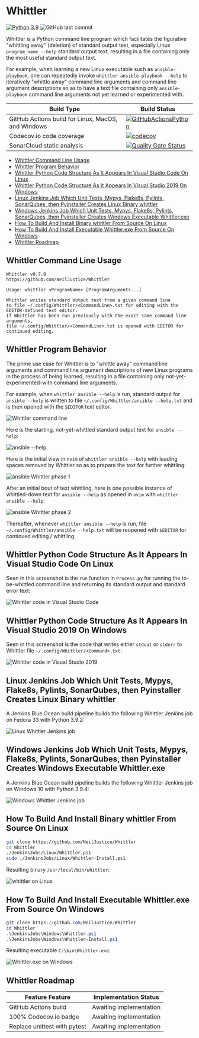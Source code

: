 # Whittler

[![Python 3.9](https://img.shields.io/badge/python-3.9-blue.svg)](https://www.python.org/downloads/release/python-390/) ![GitHub last commit](https://img.shields.io/github/last-commit/NeilJustice/GitHubActionsPython)

Whittler is a Python command line program which facilitates the figurative "whittling away" (deletion) of standard output text, especially Linux `program_name --help` standard output text, resulting in a file containing only the most useful standard output text.

For example, when learning a new Linux executable such as `ansible-playbook`, one can repeatedly invoke `whittler ansible-playbook --help` to iteratively "whittle away" command line arguments and command line argument descriptions so as to have a text file containing only `ansible-playbook` command line arguments not yet learned or experimented with.

|Build Type|Build Status|
|----------|------------|
|GitHub Actions build for Linux, MacOS, and Windows|[![GitHubActionsPython](https://github.com/NeilJustice/GitHubActionsPython/actions/workflows/build.yml/badge.svg)](https://github.com/NeilJustice/GitHubActionsPython/actions/workflows/build.yml)|
|Codecov.io code coverage|[![codecov](https://codecov.io/gh/NeilJustice/GitHubActionsPython/branch/main/graph/badge.svg?token=g9qpHBaepU)](https://codecov.io/gh/NeilJustice/GitHubActionsPython)|
|SonarCloud static analysis|[![Quality Gate Status](https://sonarcloud.io/api/project_badges/measure?project=NeilJustice_GitHubActionsPython&metric=alert_status)](https://sonarcloud.io/dashboard?id=NeilJustice_GitHubActionsPython)|

* [Whittler Command Line Usage](#whittler-command-line-usage)
* [Whittler Program Behavior](#whittler-program-behavior)
* [Whittler Python Code Structure As It Appears In Visual Studio Code On Linux](#whittler-python-code-structure-as-it-appears-in-visual-studio-code-on-linux)
* [Whittler Python Code Structure As It Appears In Visual Studio 2019 On Windows](#whittler-python-code-structure-as-it-appears-in-visual-studio-2019-on-windows)
* [Linux Jenkins Job Which Unit Tests, Mypys, Flake8s, Pylints, SonarQubes, then Pyinstaller Creates Linux Binary whittler](#linux-jenkins-job-which-unit-tests-mypys-flake8s-pylints-sonarqubes-then-pyinstaller-creates-linux-binary-whittler)
* [Windows Jenkins Job Which Unit Tests, Mypys, Flake8s, Pylints, SonarQubes, then Pyinstaller Creates Windows Executable Whittler.exe](#windows-jenkins-job-which-unit-tests-mypys-flake8s-pylints-sonarqubes-then-pyinstaller-creates-windows-executable-whittler.exe)
* [How To Build And Install Binary whittler From Source On Linux](#how-to-build-and-install-binary-whittler-from-source-on-linux)
* [How To Build And Install Executable Whittler.exe From Source On Windows](#how-to-build-and-install-executable-whittlerexe-from-source-on-windows)
* [Whittler Roadmap](#roadmap)

## Whittler Command Line Usage

```text
Whittler v0.7.0
https://github.com/NeilJustice/Whittler

Usage: whittler <ProgramName> [ProgramArguments...]

Whittler writes standard output text from a given command line
to file ~/.config/Whittler/<CommandLine>.txt for editing with the EDITOR-defined text editor.
If Whittler has been run previously with the exact same command line arguments,
file ~/.config/Whittler/<CommandLine>.txt is opened with EDITOR for continued editing.
```

## Whittler Program Behavior

The prime use case for Whittler is to "whittle away" command line arguments and command line argument descriptions of new Linux programs in the process of being learned, resulting in a file containing only not-yet-experimented-with command line arguments.

For example, when `whittler ansible --help` is run, standard output for `ansible --help` is written to file `~/.config/Whittler/ansible --help.txt` and is then opened with the `$EDITOR` text editor.

![Whittler command line](Screenshots/Linux/WhittlerCommandLine.png)

Here is the starting, not-yet-whittled standard output text for `ansible --help`:

![ansible --help](Screenshots/Linux/AnsibleHelp.png)

Here is the initial view in `nvim` of `whittler ansible --help` with leading spaces removed by Whittler so as to prepare the text for further whittling:

![ansible Whittler phase 1](Screenshots/Linux/AnsibleWhittlerPhase1.png)

After an initial bout of text whittling, here is one possible instance of whittled-down text for `ansible --help` as opened in `nvim` with `whittler ansible --help`:

![ansible Whittler phase 2](Screenshots/Linux/AnsibleWhittlerPhase2.png)

Thereafter, whenever `whittler ansible --help` is run, file `~/.config/Whittler/ansible --help.txt` will be reopened with `$EDITOR` for continued editing / whittling.

## Whittler Python Code Structure As It Appears In Visual Studio Code On Linux

Seen in this screenshot is the `run` function in `Process.py` for running the to-be-whittled command line and returning its standard output and standard error text:

![Whittler code in Visual Studio Code](Screenshots/Linux/WhittlerCodeInVisualStudioCode.png)

## Whittler Python Code Structure As It Appears In Visual Studio 2019 On Windows

Seen in this screenshot is the code that writes either `stdout` or `stderr` to Whittler file `~/.config/Whittler/<Command>.txt`:

![Whittler code in Visual Studio 2019](Screenshots/Windows/WhittlerCodeInVisualStudio2019.png)

## Linux Jenkins Job Which Unit Tests, Mypys, Flake8s, Pylints, SonarQubes, then Pyinstaller Creates Linux Binary whittler

A Jenkins Blue Ocean build pipeline builds the following Whittler Jenkins job on Fedora 33 with Python 3.9.2:

![Linux Whittler Jenkins job](Screenshots/Linux/LinuxJenkinsJob.png)

## Windows Jenkins Job Which Unit Tests, Mypys, Flake8s, Pylints, SonarQubes, then Pyinstaller Creates Windows Executable Whittler.exe

A Jenkins Blue Ocean build pipeline builds the following Whittler Jenkins job on Windows 10 with Python 3.9.4:

![Windows Whittler Jenkins job](Screenshots/Windows/WindowsJenkinsJob.png)

## How To Build And Install Binary whittler From Source On Linux

```bash
git clone https://github.com/NeilJustice/Whittler
cd Whittler
./JenkinsJobs/Linux/Whittler.ps1
sudo ./JenkinsJobs/Linux/Whittler-Install.ps1
```

Resulting binary `/usr/local/bin/whittler`:

![whittler on Linux](Screenshots/Linux/WhittlerBinary.png)

## How To Build And Install Executable Whittler.exe From Source On Windows

```powershell
git clone https://github.com/NeilJustice/Whittler
cd Whittler
.\JenkinsJobs\Windows\Whittler.ps1
.\JenkinsJobs\Windows\Whittler-Install.ps1
```

Resulting executable `C:\bin\Whittler.exe`:

![Whittler.exe on Windows](Screenshots/Windows/WhittlerDotExe.png)

## Whittler Roadmap

|Feature Feature|Implementation Status|
|---------------|---------------------|
|GitHub Actions build|Awaiting implementation|
|100% Codecov.io badge|Awaiting implementation|
|Replace unittest with pytest|Awaiting implementation|
